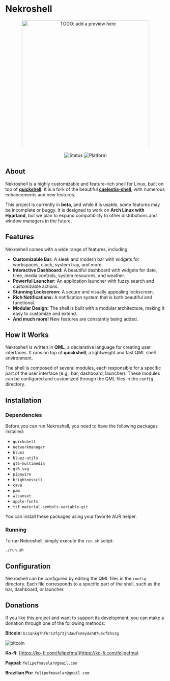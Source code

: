 
# Nekroshell

<p align="center">
  <img src="https://github.com/felipe-develop/caelestia-shell/assets/xxxxxx/xxxxxxxxxxxxxxxxxxxxxxxxxxxxxxxxx" alt="TODO: add a preview here" width="400"/>
</p>

<p align="center">
  <img src="https://img.shields.io/badge/status-beta-yellow?style=for-the-badge" alt="Status">
  <img src="https://img.shields.io/badge/platform-Arch%20%7C%20Hyprland-blue?style=for-the-badge" alt="Platform">
</p>

## About

Nekroshell is a highly customizable and feature-rich shell for Linux, built on top of **[quickshell](https://github.com/quickshell/quickshell)**. It is a fork of the beautiful **[caelestia-shell](https://github.com/felipe-develop/caelestia-shell)**, with numerous enhancements and new features.

This project is currently in **beta**, and while it is usable, some features may be incomplete or buggy. It is designed to work on **Arch Linux with Hyprland**, but we plan to expand compatibility to other distributions and window managers in the future.

## Features

Nekroshell comes with a wide range of features, including:

*   **Customizable Bar:** A sleek and modern bar with widgets for workspaces, clock, system tray, and more.
*   **Interactive Dashboard:** A beautiful dashboard with widgets for date, time, media controls, system resources, and weather.
*   **Powerful Launcher:** An application launcher with fuzzy search and customizable actions.
*   **Stunning Lockscreen:** A secure and visually appealing lockscreen.
*   **Rich Notifications:** A notification system that is both beautiful and functional.
*   **Modular Design:** The shell is built with a modular architecture, making it easy to customize and extend.
*   **And much more!** New features are constantly being added.

## How it Works

Nekroshell is written in **QML**, a declarative language for creating user interfaces. It runs on top of **quickshell**, a lightweight and fast QML shell environment.

The shell is composed of several modules, each responsible for a specific part of the user interface (e.g., bar, dashboard, launcher). These modules can be configured and customized through the QML files in the `config` directory.

## Installation

### Dependencies

Before you can run Nekroshell, you need to have the following packages installed:

*   `quickshell`
*   `networkmanager`
*   `bluez`
*   `bluez-utils`
*   `qt6-multimedia`
*   `qt6-svg`
*   `pipewire`
*   `brightnessctl`
*   `cava`
*   `pam`
*   `wlsunset`
*   `apple-fonts`
*   `ttf-material-symbols-variable-git`

You can install these packages using your favorite AUR helper.

### Running

To run Nekroshell, simply execute the `run.sh` script:

```bash
./run.sh
```

## Configuration

Nekroshell can be configured by editing the QML files in the `config` directory. Each file corresponds to a specific part of the shell, such as the bar, dashboard, or launcher.

## Donations

If you like this project and want to support its development, you can make a donation through one of the following methods:

**Bitcoin:**
`bc1qnkq7hf6r53fg73jh3awfsn6ydeh87u5cf8hs3g`

<img alt="bitcoin" src="https://github.com/user-attachments/assets/9aaf40c6-6bdb-4480-8bdd-05b9023613d9">

**Ko-fi:**
[https://ko-fi.com/felipefma](https://ko-fi.com/felipefma)

**Paypal:**
`felipefmavelar@gmail.com`

**Brazilian Pix:**
`felipefmavelar@gmail.com`
